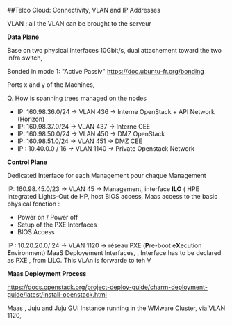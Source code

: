 ##Telco Cloud: Connectivity, VLAN and IP Addresses 

VLAN : all the VLAN can be brought to the serveur

**Data Plane**

Base on two physical interfaces 10Gbit/s, dual attachement toward the two infra switch, 

Bonded  in mode 1: "Active Passiv" https://doc.ubuntu-fr.org/bonding

Ports x and y of the Machines,

Q. How is spanning trees managed on the nodes

- IP: 160.98.36.0/24 -> VLAN 436 -> Interne OpenStack + API Network (Horizon)
- IP: 160.98.37.0/24 -> VLAN 437 -> Interne CEE
- IP: 160.98.50.0/24 -> VLAN 450  -> DMZ OpenStack
- IP: 160.98.51.0/24 -> VLAN 451 -> DMZ CEE
- IP : 10.40.0.0 / 16 -> VLAN 1140 -> Private  Openstack Network 



**Control Plane**

Dedicated Interface for each Management pour chaque Management

IP: 160.98.45.0/23 -> VLAN 45 -> Management, interface **ILO** ( HPE Integrated Lights-Out de HP, host BIOS access, Maas access to the basic physical fonction : 

- Power on / Power off
- Setup of the PXE Interfaces
- BIOS Access

IP : 10.20.20.0/ 24 -> VLAN 1120 -> réseau PXE (**P**re-boot e**X**ecution **E**nvironment) MaaS Deployement Interfaces, , Interface has to be declared as PXE , from LILO. This VLAn is forwarde to teh V



**Maas Deployment Process**

https://docs.openstack.org/project-deploy-guide/charm-deployment-guide/latest/install-openstack.html



Maas , Juju and Juju GUI Instance running in the WMware Cluster, via VLAN 1120,

